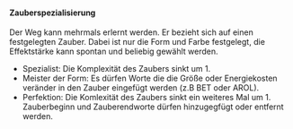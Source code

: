 #### Zauberspezialisierung

Der Weg kann mehrmals erlernt werden. Er bezieht sich auf einen festgelegten Zauber. Dabei ist nur die Form und
Farbe festgelegt, die Effektstärke kann spontan und beliebig gewählt werden.

* Spezialist: Die Komplexität des Zaubers sinkt um 1.
* Meister der Form: Es dürfen Worte die die Größe oder Energiekosten veränder in den Zauber eingefügt werden (z.B BET oder
AROL).
* Perfektion: Die Komlexität des Zaubers sinkt ein weiteres Mal um 1. Zauberbeginn und Zauberendworte dürfen
hinzugegfügt oder entfernt werden.
